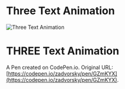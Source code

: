 # Three Text Animation
![Three Text Animation](https://i.imgur.com/Xrzqrzy.png)


# THREE Text Animation

A Pen created on CodePen.io. Original URL: [https://codepen.io/zadvorsky/pen/GZmKYX](https://codepen.io/zadvorsky/pen/GZmKYX).
